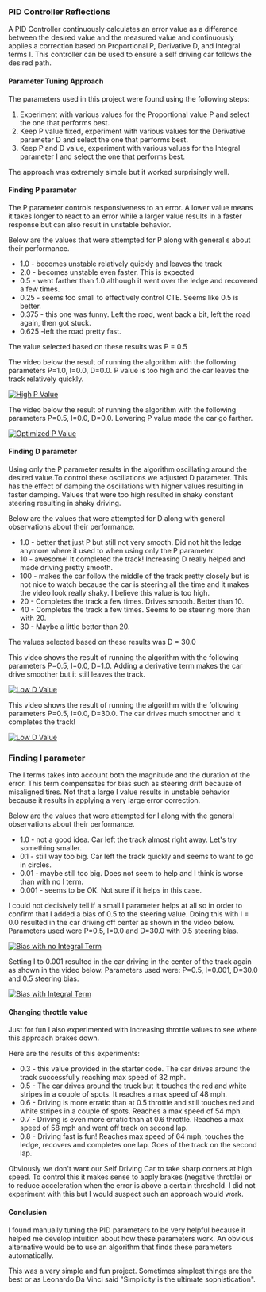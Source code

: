 ### PID Controller Reflections

A PID Controller continuously calculates an error value as a difference between the desired value and the measured value and continuously applies a correction based on Proportional P, Derivative D, and Integral terms I. This controller can be used to ensure a self driving car follows the desired path.

#### Parameter Tuning Approach

The parameters used in this project were found using the following steps:
1. Experiment with various values for the Proportional value P and select the one that performs best.
2. Keep P value fixed, experiment with various values for the Derivative parameter D and select the one that performs best.
3. Keep P and D value, experiment with various values for the Integral parameter I and select the one that performs best.

The approach was extremely simple but it worked surprisingly well.

#### Finding P parameter
The P parameter controls responsiveness to an error. A lower value means it takes longer to react to an error while a larger value results in a faster response but can also result in unstable behavior.

Below are the values that were attempted for P  along with general s about their performance.
- 1.0 - becomes unstable relatively quickly and leaves the track
- 2.0 - becomes unstable even faster. This is expected
- 0.5 - went farther than 1.0 although it went over the ledge and recovered a few times.
- 0.25 - seems too small to effectively control CTE. Seems like 0.5 is better.
- 0.375 - this one was funny. Left the road, went back a bit, left the road again, then got stuck.
- 0.625 -left the road pretty fast.

The value selected based on these results was P = 0.5

The video below the result of running the algorithm with the following parameters P=1.0, I=0.0, D=0.0. P value is too high and the car leaves the track relatively quickly.

[![High P Value](https://img.youtube.com/vi/H3BwvtBZtcw/0.jpg)](https://youtu.be/H3BwvtBZtcw)

The video below the result of running the algorithm with the following parameters P=0.5, I=0.0, D=0.0. Lowering P value made the car go farther.

[![Optimized P Value](https://img.youtube.com/vi/C5VoHKQmkiU/0.jpg)](https://youtu.be/C5VoHKQmkiU)

#### Finding D parameter
Using only the P parameter results in the algorithm oscillating around the desired value.To control these oscillations we adjusted D parameter. This has the effect of damping the oscillations with higher values resulting in faster damping. Values that were too high resulted in shaky constant steering resulting in shaky driving.

Below are the values that were attempted for D along with general observations about their performance.

- 1.0 - better that just P but still not very smooth. Did not hit the ledge anymore where it used to when using only the P parameter.
- 10 - awesome! It completed the track! Increasing D really helped and made driving pretty smooth.
- 100 - makes the car follow the middle of the track pretty closely but is not nice to watch because
the car is steering all the time and it makes the video look really shaky. I believe this value is too high.
- 20 - Completes the track a few times. Drives smooth. Better than 10.
- 40 - Completes the track a few times. Seems to be steering more than with 20.
- 30 - Maybe a little better than 20.

The values selected based on these results was D = 30.0

This video shows the result of running the algorithm with the following parameters P=0.5, I=0.0, D=1.0. Adding a derivative term makes the car drive smoother but it still leaves the track.

[![Low D Value](https://img.youtube.com/vi/sK6HrrhuSTw/0.jpg)](https://youtu.be/sK6HrrhuSTw)


This video shows the result of running the algorithm with the following parameters P=0.5, I=0.0, D=30.0. The car drives much smoother and it completes the track!

[![Low D Value](https://img.youtube.com/vi/oxP_w9-_VdM/0.jpg)](https://youtu.be/oxP_w9-_VdM)

### Finding I parameter
The I terms takes into account both the magnitude and the duration of the error. This term compensates for bias such as steering drift because of misaligned tires. Not that a large I value results in unstable behavior because it results in applying a very large error correction.

Below are the values that were attempted for I along with the general observations about their performance.

- 1.0 - not a good idea. Car left the track almost right away. Let's try something smaller.
- 0.1 - still way too big. Car left the track quickly and seems to want to go in circles.
- 0.01 - maybe still too big. Does not seem to help and I think is worse than with no I term.
- 0.001 - seems to be OK. Not sure if it helps in this case.

I could not decisively tell if a small I parameter helps at all so in order to confirm that I added a bias of 0.5 to the steering value. Doing this with I = 0.0 resulted in the car driving off center as shown in the video below. Parameters used were P=0.5, I=0.0 and D=30.0 with 0.5 steering bias.

[![Bias with no Integral Term](https://img.youtube.com/vi/nfoXeCtF18s/0.jpg)](https://youtu.be/nfoXeCtF18s)

Setting I to 0.001 resulted in the car driving in the center of the track again as shown in the video below. Parameters used were: P=0.5, I=0.001, D=30.0 and 0.5 steering bias.

[![Bias with Integral Term](https://img.youtube.com/vi/G0ZgdJOga1U/0.jpg)](https://youtu.be/G0ZgdJOga1U)

#### Changing throttle value
Just for fun I also experimented with increasing throttle values to see where this approach brakes down.

Here are the results of this experiments:
 - 0.3 - this value provided in the starter code. The car drives around the track successfully reaching max speed of 32 mph.
 - 0.5 - The car drives around the truck but it touches the red and white stripes in a couple of spots. It reaches a max speed of 48 mph.
 - 0.6 - Driving is more erratic than at 0.5 throttle and still touches red and white stripes in a couple of spots. Reaches a max speed of 54 mph.
 - 0.7 - Driving is even more erratic than at 0.6 throttle. Reaches a max speed of 58 mph and went off track on second lap.
 - 0.8 - Driving fast is fun! Reaches max speed of 64 mph, touches the ledge, recovers and completes one lap. Goes of the track on the second lap.

Obviously we don't want our Self Driving Car to take sharp corners at high speed. To control this it makes sense to apply brakes (negative throttle) or to reduce acceleration when the error is above a certain threshold. I did not experiment with this but I would suspect such an approach would work.

#### Conclusion

I found manually tuning the PID parameters to be very helpful because it helped me develop intuition about how these parameters work. An obvious alternative would be to use an algorithm that finds these parameters automatically.

This was a very simple and fun project. Sometimes simplest things are the best or as Leonardo Da Vinci said "Simplicity is the ultimate sophistication".
